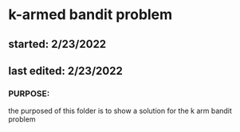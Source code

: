 # k-armed bandit problem

## started: 2/23/2022
## last edited: 2/23/2022

### PURPOSE:
the purposed of this folder is to show a solution for the k arm bandit problem


